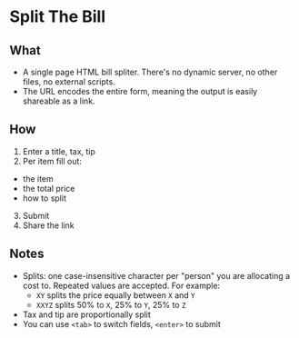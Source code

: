 # Split The Bill

## What

- A single page HTML bill spliter. There's no dynamic server, no other files, no external scripts.
- The URL encodes the entire form, meaning the output is easily shareable as a link.

## How

1. Enter a title, tax, tip
2. Per item fill out:
  - the item
  - the total price
  - how to split
3. Submit
4. Share the link

## Notes

- Splits: one case-insensitive character per "person" you are allocating a cost to. Repeated values are accepted. For example:
  - `XY` splits the price equally between `X` and `Y`
  - `XXYZ` splits 50% to `X`, 25% to `Y`, 25% to `Z`
- Tax and tip are proportionally split
- You can use `<tab>` to switch fields, `<enter>` to submit
